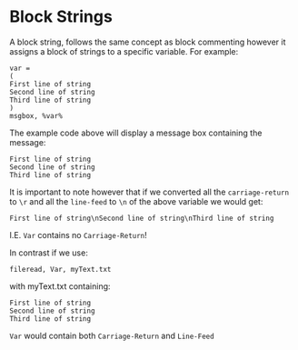 # Block Strings

A block string, follows the same concept as block commenting however it assigns a block of strings to a specific variable. For example:

```
var = 
(
First line of string
Second line of string
Third line of string
)
msgbox, %var%
```

The example code above will display a message box containing the message:

```
First line of string
Second line of string
Third line of string
```

It is important to note however that if we converted all the `carriage-return` to `\r` and all the `line-feed` to `\n` of the above variable we would get:

```
First line of string\nSecond line of string\nThird line of string
```

I.E. `Var` contains no `Carriage-Return`!

In contrast if we use:

```
fileread, Var, myText.txt
```

with myText.txt containing:

```
First line of string
Second line of string
Third line of string
```

`Var` would contain both `Carriage-Return` and `Line-Feed`

